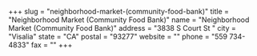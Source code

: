+++
slug = "neighborhood-market-(community-food-bank)"
title = "Neighborhood Market (Community Food Bank)"
name = "Neighborhood Market (Community Food Bank)"
address = "3838 S Court St "
city = "Visalia"
state = "CA"
postal = "93277"
website = ""
phone = "559 734-4833"
fax = ""
+++
